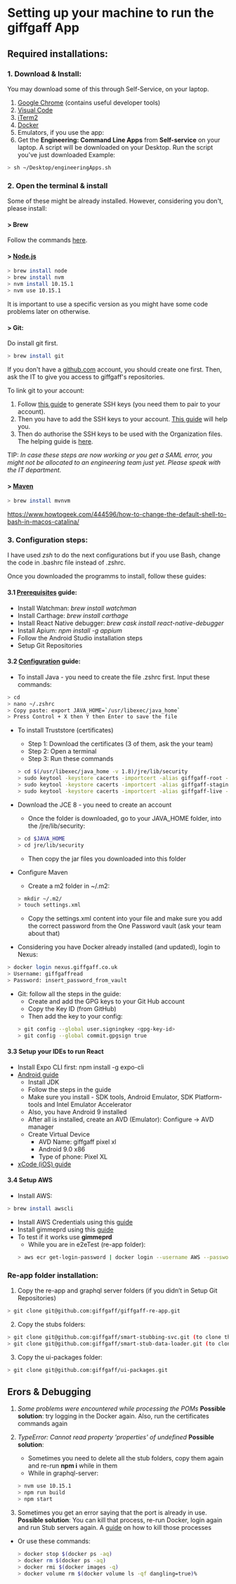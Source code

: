 # Setting up your machine to run the giffgaff App

## Required installations:
### 1. Download & Install:
You may download some of this through Self-Service, on your laptop.
1. [Google Chrome](https://www.google.com/chrome/ "Chrome") (contains useful developer tools)
2. [Visual Code](https://code.visualstudio.com/download "Visual Studio Download")
3. [iTerm2](https://www.iterm2.com/downloads.html "iTerm2")
4. [Docker](https://docs.docker.com/docker-for-mac/install/ "Docker")
5. Emulators, if you use the app:
6. Get the **Engineering: Command Line Apps** from **Self-service** on your laptop. A script will be downloaded on your Desktop. Run the script you've just downloaded
Example:
```sh
> sh ~/Desktop/engineeringApps.sh
```


### 2. Open the terminal & install
Some of these might be already installed. However, considering you don't, please install:

#### > Brew
Follow the commands [here](https://brew.sh).

#### > [Node.js](https://treehouse.github.io/installation-guides/mac/node-mac.html "Node")
```sh
> brew install node
> brew install nvm
> nvm install 10.15.1
> nvm use 10.15.1
```
It is important to use a specific version as you might have some code problems later on otherwise.

#### > Git:
Do install git first.
```sh
> brew install git
```

If you don't have a [github.com](http://github.com/) account, you should create one first. Then, ask the IT to give you access to giffgaff's repositories.

To link git to your account:
  1. Follow [this guide](https://help.github.com/en/github/authenticating-to-github/generating-a-new-ssh-key-and-adding-it-to-the-ssh-agent) to generate SSH keys (you need them to pair to your account).
  2. Then you have to add the SSH keys to your account. [This guide](https://help.github.com/en/github/authenticating-to-github/adding-a-new-ssh-key-to-your-github-account) will help you.
  3. Then do authorise the SSH keys to be used with the Organization files. The helping guide is [here](https://help.github.com/en/github/authenticating-to-github/authorizing-an-ssh-key-for-use-with-saml-single-sign-on).

TIP: _In case these steps are now working or you get a SAML error, you might not be allocated to an engineering team just yet. Please speak with the IT department._

#### > [Maven](https://maven.apache.org/download.cgi "Maven")
```sh
> brew install mvnvm
```

https://www.howtogeek.com/444596/how-to-change-the-default-shell-to-bash-in-macos-catalina/

### 3. Configuration steps:

I have used *zsh* to do the next configurations but if you use Bash, change the code in .bashrc file instead of .zshrc.

Once you downloaded the programms to install, follow these guides:

#### 3.1 [Prerequisites](https://github.com/giffgaff/giffgaff-re-app/blob/master/docs/system-design/prerequisites.md) guide:

- Install Watchman: *brew install watchman*
- Install Carthage: *brew install carthage*
- Install React Native debugger: *brew cask install react-native-debugger*
- Install Apium: *npm install -g appium*
- Follow the Android Studio installation steps
- Setup Git Repositories

#### 3.2 [Configuration](https://github.com/giffgaff/development-guidelines/tree/master/config) guide:

- To install Java - you need to create the file .zshrc first. Input these commands:
```sh 
> cd
> nano ~/.zshrc
> Copy paste: export JAVA_HOME=`/usr/libexec/java_home`
> Press Control + X then Y then Enter to save the file
```

- To install Truststore (certificates)
	- Step 1: Download the certificates (3 of them, ask the your team)
	- Step 2: Open a terminal
	- Step 3: Run these commands
	```sh
	> cd $(/usr/libexec/java_home -v 1.8)/jre/lib/security
	> sudo keytool -keystore cacerts -importcert -alias giffgaff-root -file ~/downloads/giffgaff-Root-CA.cer -storepass changeit
	> sudo keytool -keystore cacerts -importcert -alias giffgaff-staging -file ~/downloads/giffgaffstagingca.cer -storepass changeit
	> sudo keytool -keystore cacerts -importcert -alias giffgaff-live -file ~/downloads/giffgaffliveca.cer -storepass changeit
	```

- Download the JCE 8 - you need to create an account
	- Once the folder is downloaded, go to your JAVA_HOME folder, into the /jre/lib/security:
	```sh
	> cd $JAVA_HOME
	> cd jre/lib/security
	```
	- Then copy the jar files you downloaded into this folder

- Configure Maven
	- Create a m2 folder in ~/.m2: 
	```sh
	> mkdir ~/.m2/
	> touch settings.xml
	```
	- Copy the settings.xml content into your file and make sure you add the correct password from the One Password vault (ask your team about that)

- Considering you have Docker already installed (and updated), login to Nexus:
```sh
> docker login nexus.giffgaff.co.uk
> Username: giffgaffread
> Password: insert_password_from_vault
```

- Git: follow all the steps in the guide:
	- Create and add the GPG keys to your Git Hub account
	- Copy the Key ID (from GitHub)
	- Then add the key to your config:
	```sh
	> git config --global user.signingkey <gpg-key-id>
	> git config --global commit.gpgsign true
	```


#### 3.3 Setup your IDEs to run React
- Install Expo CLI first: npm install -g expo-cli
- [Android guide](https://reactnative.dev/docs/getting-started.html#android-development-environment)
	- Install JDK
	- Follow the steps in the guide
	- Make sure you install - SDK tools, Android Emulator, SDK Platform-tools and Intel Emulator Accelerator
	- Also, you have Android 9 installed 
	- After all is installed, create an AVD (Emulator): Configure -> AVD manager
	- Create Virtual Device
		- AVD Name: giffgaff pixel xl
		- Android 9.0 x86
		- Type of phone: Pixel XL
- [xCode (iOS) guide](https://reactnative.dev/docs/getting-started.html#xcode)

#### 3.4 Setup AWS
- Install AWS: 
```sh
> brew install awscli
```
- Install AWS Credentials using this [guide](https://docs.staging.gaff.systems/tooling/gimme-creds/)
- Install gimmeprd using this [guide](https://github.com/giffgaff/giffgaff-re-app/blob/master/docs/dev/android/Readme.md)
- To test if it works use **gimmeprd**
	- While you are in e2eTest (re-app folder):
	```sh
	> aws ecr get-login-password | docker login --username AWS --password-stdin https://604083106117.dkr.ecr.eu-west-1.amazonaws.com
	```

### Re-app folder installation:
1. Copy the re-app and graphql server folders (if you didn’t in Setup Git Repositories)
```sh
> git clone git@github.com:giffgaff/giffgaff-re-app.git
```

2. Copy the stubs folders:
```sh
> git clone git@github.com:giffgaff/smart-stubbing-svc.git (to clone this)
> git clone git@github.com:giffgaff/smart-stub-data-loader.git (to clone this)
```

3. Copy the ui-packages folder: 
```sh
> git clone git@github.com:giffgaff/ui-packages.git
```

## Erors & Debugging
1. _Some problems were encountered while processing the POMs_
**Possible solution**: try logging in the Docker again. Also, run the certificates commands again 

2. _TypeError: Cannot read property 'properties' of undefined_
**Possible solution**: 
	- Sometimes you need to delete all the stub folders, copy them again and re-run **npm i** while in them
	- While in graphql-server:
	```sh
	> nvm use 10.15.1
	> npm run build
	> npm start
	```

3. Sometimes you get an error saying that the port is already in use. 
**Possible solution**: You can kill that process, re-run Docker, login again and run Stub servers again. A [guide](https://stackoverflow.com/questions/43026358/spring-boot-application-in-eclipse-the-tomcat-connector-configured-to-listen-on) on how to kill those processes

- Or use these commands:

	```sh
	> docker stop $(docker ps -aq)
	> docker rm $(docker ps -aq)
	> docker rmi $(docker images -q)
	> docker volume rm $(docker volume ls -qf dangling=true)%
	```
